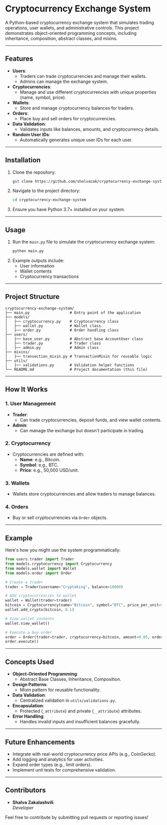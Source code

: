 # **Cryptocurrency Exchange System**

A Python-based cryptocurrency exchange system that simulates trading operations, user wallets, and administrative controls. This project demonstrates object-oriented programming concepts, including inheritance, composition, abstract classes, and mixins.

---

## **Features**
- **Users**: 
  - Traders can trade cryptocurrencies and manage their wallets.
  - Admins can manage the exchange system.
- **Cryptocurrencies**: 
  - Manage and use different cryptocurrencies with unique properties (name, symbol, price).
- **Wallets**: 
  - Store and manage cryptocurrency balances for traders.
- **Orders**: 
  - Place buy and sell orders for cryptocurrencies.
- **Data Validation**: 
  - Validates inputs like balances, amounts, and cryptocurrency details.
- **Random User IDs**: 
  - Automatically generates unique user IDs for each user.

---

## **Installation**
1. Clone the repository:
   ```bash
   git clone https://github.com/shalvazak/cryptocurrency-exchange-system.git
   ```
2. Navigate to the project directory:
   ```bash
   cd cryptocurrency-exchange-system
   ```
3. Ensure you have Python 3.7+ installed on your system.

---

## **Usage**
1. Run the `main.py` file to simulate the cryptocurrency exchange system:
   ```bash
   python main.py
   ```
2. Example outputs include:
   - User information
   - Wallet contents
   - Cryptocurrency transactions

---

## **Project Structure**
```
cryptocurrency-exchange-system/
├── main.py                  # Entry point of the application
├── models/
│   ├── cryptocurrency.py    # Cryptocurrency class
│   ├── wallet.py            # Wallet class
│   ├── order.py             # Order handling class
├── users/
│   ├── base_user.py         # Abstract base AccountUser class
│   ├── trader.py            # Trader class
│   ├── admin.py             # Admin class
├── mixins/
│   ├── transaction_mixin.py # TransactionMixin for reusable logic
├── utils/
│   ├── validations.py       # Validation helper functions
└── README.md                # Project documentation (this file)
```

---

## **How It Works**
### **1. User Management**
- **Trader**:
  - Can trade cryptocurrencies, deposit funds, and view wallet contents.
- **Admin**:
  - Can manage the exchange but doesn't participate in trading.

### **2. Cryptocurrency**
- Cryptocurrencies are defined with:
  - **Name**: e.g., Bitcoin.
  - **Symbol**: e.g., BTC.
  - **Price**: e.g., 50,000 USD/unit.

### **3. Wallets**
- Wallets store cryptocurrencies and allow traders to manage balances.

### **4. Orders**
- Buy or sell cryptocurrencies via `Order` objects.

---

## **Example**
Here's how you might use the system programmatically:

```python
from users.trader import Trader
from models.cryptocurrency import Cryptocurrency
from models.wallet import Wallet
from models.order import Order

# Create a trader
trader = Trader(username="CryptoKing", balance=10000)

# Add cryptocurrencies to wallet
wallet = Wallet(trader=trader)
bitcoin = Cryptocurrency(name="Bitcoin", symbol="BTC", price_per_unit=50000)
wallet.add_crypto(bitcoin, 0.1)

# View wallet contents
wallet.view_wallet()

# Execute a buy order
order = Order(trader=trader, cryptocurrency=bitcoin, amount=0.05, order_type="BUY")
order.execute()
```

---

## **Concepts Used**
- **Object-Oriented Programming**:
  - Abstract Base Classes, Inheritance, Composition.
- **Design Patterns**:
  - Mixin pattern for reusable functionality.
- **Data Validation**:
  - Centralized validation in `utils/validations.py`.
- **Encapsulation**:
  - Protected (`_attribute`) and private (`__attribute`) attributes.
- **Error Handling**:
  - Handles invalid inputs and insufficient balances gracefully.

---

## **Future Enhancements**
- Integrate with real-world cryptocurrency price APIs (e.g., CoinGecko).
- Add logging and analytics for user activities.
- Expand order types (e.g., limit orders).
- Implement unit tests for comprehensive validation.

---


## **Contributors**
- **Shalva Zakalashvili**  
  *Developer*  

Feel free to contribute by submitting pull requests or reporting issues!

